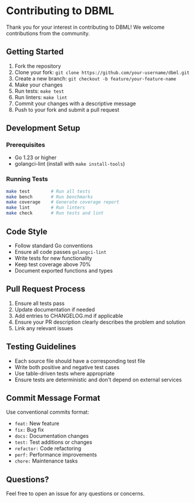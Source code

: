 # Contributing to DBML

Thank you for your interest in contributing to DBML! We welcome contributions from the community.

## Getting Started

1. Fork the repository
2. Clone your fork: `git clone https://github.com/your-username/dbml.git`
3. Create a new branch: `git checkout -b feature/your-feature-name`
4. Make your changes
5. Run tests: `make test`
6. Run linters: `make lint`
7. Commit your changes with a descriptive message
8. Push to your fork and submit a pull request

## Development Setup

### Prerequisites
- Go 1.23 or higher
- golangci-lint (install with `make install-tools`)

### Running Tests
```bash
make test        # Run all tests
make bench       # Run benchmarks
make coverage    # Generate coverage report
make lint        # Run linters
make check       # Run tests and lint
```

## Code Style

- Follow standard Go conventions
- Ensure all code passes `golangci-lint`
- Write tests for new functionality
- Keep test coverage above 70%
- Document exported functions and types

## Pull Request Process

1. Ensure all tests pass
2. Update documentation if needed
3. Add entries to CHANGELOG.md if applicable
4. Ensure your PR description clearly describes the problem and solution
5. Link any relevant issues

## Testing Guidelines

- Each source file should have a corresponding test file
- Write both positive and negative test cases
- Use table-driven tests where appropriate
- Ensure tests are deterministic and don't depend on external services

## Commit Message Format

Use conventional commits format:
- `feat:` New feature
- `fix:` Bug fix
- `docs:` Documentation changes
- `test:` Test additions or changes
- `refactor:` Code refactoring
- `perf:` Performance improvements
- `chore:` Maintenance tasks

## Questions?

Feel free to open an issue for any questions or concerns.
